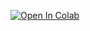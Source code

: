 [![Open In Colab](https://colab.research.google.com/assets/colab-badge.svg)](https://colab.research.google.com/github/NeuralFalconYT/Auto-Subtitle-Generator/blob/main/whisper_large_v3_turbo_ct2_Subtitle_Generator.ipynb) <br>
